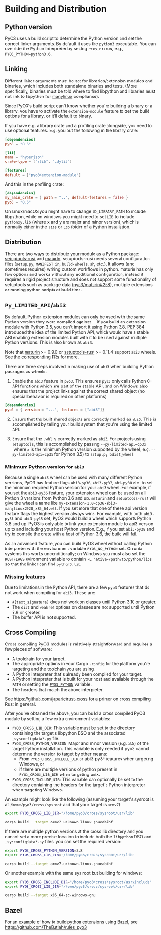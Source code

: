 # Building and Distribution

## Python version

PyO3 uses a build script to determine the Python version and set the correct linker arguments. By default it uses the `python3` executable. You can override the Python interpreter by setting `PYO3_PYTHON`, e.g., `PYO3_PYTHON=python3.6`.

## Linking

Different linker arguments must be set for libraries/extension modules and binaries, which includes both standalone binaries and tests. (More specifically, binaries must be told where to find libpython and libraries must not link to libpython for [manylinux](https://www.python.org/dev/peps/pep-0513/) compliance).

Since PyO3's build script can't know whether you're building a binary or a library, you have to activate the `extension-module` feature to get the build options for a library, or it'll default to binary.

If you have e.g. a library crate and a profiling crate alongside, you need to use optional features. E.g. you put the following in the library crate:

```toml
[dependencies]
pyo3 = "0.6"

[lib]
name = "hyperjson"
crate-type = ["rlib", "cdylib"]

[features]
default = ["pyo3/extension-module"]
```

And this in the profiling crate:

```toml
[dependencies]
my_main_crate = { path = "..", default-features = false }
pyo3 = "0.6"
```

On Linux/macOS you might have to change `LD_LIBRARY_PATH` to include libpython, while on windows you might need to set `LIB` to include `pythonxy.lib` (where x and y are major and minor version), which is normally either in the `libs` or `Lib` folder of a Python installation.

## Distribution

There are two ways to distribute your module as a Python package: [setuptools-rust] and [maturin]. setuptools-rust needs several configuration files (`setup.py`, `MANIFEST.in`, `build-wheels.sh`, etc.). It allows (and sometimes requires) writing custom workflows in python. maturin has only few options and works without any additional configuration, instead it requires a rigid project structure and does not support some functionality of setuptools such as package data ([pyo3/maturin#258](https://github.com/PyO3/maturin/issues/258)), multiple extensions or running python scripts at build time.

## `Py_LIMITED_API`/`abi3`

By default, Python extension modules can only be used with the same Python version they were compiled against -- if you build an extension module with Python 3.5, you can't import it using Python 3.8. [PEP 384](https://www.python.org/dev/peps/pep-0384/) introduced the idea of the limited Python API, which would have a stable ABI enabling extension modules built with it to be used against multiple Python versions. This is also known as `abi3`.

Note that [maturin] >= 0.9.0 or [setuptools-rust] >= 0.11.4 support `abi3` wheels.
See the [corresponding](https://github.com/PyO3/maturin/pull/353) [PRs](https://github.com/PyO3/setuptools-rust/pull/82) for more.

There are three steps involved in making use of `abi3` when building Python packages as wheels:

1. Enable the `abi3` feature in `pyo3`. This ensures `pyo3` only calls Python C-API functions which are part of the stable API, and on Windows also ensures that the project links against the correct shared object (no special behavior is required on other platforms):

```toml
[dependencies]
pyo3 = { version = "...", features = ["abi3"]}
```

2. Ensure that the built shared objects are correctly marked as `abi3`. This is accomplished by telling your build system that you're using the limited API.

3. Ensure that the `.whl` is correctly marked as `abi3`. For projects using `setuptools`, this is accomplished by passing `--py-limited-api=cp3x` (where `x` is the minimum Python version supported by the wheel, e.g. `--py-limited-api=cp35` for Python 3.5) to `setup.py bdist_wheel`.

### Minimum Python version for `abi3`

Because a single `abi3` wheel can be used with many different Python versions, PyO3 has feature flags `abi3-py36`, `abi3-py37`, `abi-py38` etc. to set the minimum required Python version for your `abi3` wheel.
For example, if you set the `abi3-py36` feature, your extension wheel can be used on all Python 3 versions from Python 3.6 and up. `maturin` and `setuptools-rust` will give the wheel a name like `my-extension-1.0-cp36-abi3-manylinux2020_x86_64.whl`.
If you set more that one of these api version feature flags the highest version always wins. For example, with both `abi3-py36` and `abi3-py38` set, PyO3 would build a wheel which supports Python 3.8 and up.
PyO3 is only able to link your extension module to api3 version up to and including your host Python version. E.g., if you set `abi3-py38` and try to compile the crate with a host of Python 3.6, the build will fail.

As an advanced feature, you can build PyO3 wheel without calling Python interpreter with the environment variable `PYO3_NO_PYTHON` set. On unix systems this works unconditionally; on Windows you must also set the `RUSTFLAGS` evironment variable to contain `-L native=/path/to/python/libs` so that the linker can find `python3.lib`.

### Missing features

Due to limitations in the Python API, there are a few `pyo3` features that do
not work when compiling for `abi3`. These are:

- `#[text_signature]` does not work on classes until Python 3.10 or greater.
- The `dict` and `weakref` options on classes are not supported until Python 3.9 or greater.
- The buffer API is not supported.

## Cross Compiling

Cross compiling PyO3 modules is relatively straightforward and requires a few pieces of software:

* A toolchain for your target.
* The appropriate options in your Cargo `.config` for the platform you're targeting and the toolchain you are using.
* A Python interpreter that's already been compiled for your target.
* A Python interpreter that is built for your host and available through the `PATH` or setting the [`PYO3_PYTHON`](#python-version) variable.
* The headers that match the above interpreter.

See https://github.com/japaric/rust-cross for a primer on cross compiling Rust in general.

After you've obtained the above, you can build a cross compiled PyO3 module by setting a few extra environment variables:

* `PYO3_CROSS_LIB_DIR`: This variable must be set to the directory containing the target's libpython DSO and the associated `_sysconfigdata*.py` file.
* `PYO3_CROSS_PYTHON_VERSION`: Major and minor version (e.g. 3.9) of the target Python installation. This variable is only needed if pyo3 cannot determine the version to target by other means:
  - From `PYO3_CROSS_INCLUDE_DIR` or abi3-py3* features when targeting Windows, or
  - if there are multiple versions of python present in `PYO3_CROSS_LIB_DIR` when targeting unix.
* `PYO3_CROSS_INCLUDE_DIR`: This variable can optionally be set to the directory containing the headers for the target's Python interpreter when targeting Windows.

An example might look like the following (assuming your target's sysroot is at `/home/pyo3/cross/sysroot` and that your target is `armv7`):

```sh
export PYO3_CROSS_LIB_DIR="/home/pyo3/cross/sysroot/usr/lib"

cargo build --target armv7-unknown-linux-gnueabihf
```

If there are multiple python versions at the cross lib directory and you cannot set a more precise location to include both the `libpython` DSO and `_sysconfigdata*.py` files, you can set the required version:
```sh
export PYO3_CROSS_PYTHON_VERSION=3.8
export PYO3_CROSS_LIB_DIR="/home/pyo3/cross/sysroot/usr/lib"

cargo build --target armv7-unknown-linux-gnueabihf
```

Or another example with the same sys root but building for windows:
```sh
export PYO3_CROSS_INCLUDE_DIR="/home/pyo3/cross/sysroot/usr/include"
export PYO3_CROSS_LIB_DIR="/home/pyo3/cross/sysroot/usr/lib"

cargo build --target x86_64-pc-windows-gnu
```

## Bazel

For an example of how to build python extensions using Bazel, see https://github.com/TheButlah/rules_pyo3


[maturin]: https://github.com/PyO3/maturin
[setuptools-rust]: https://github.com/PyO3/setuptools-rust
